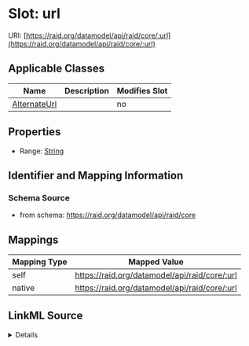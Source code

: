 

# Slot: url



URI: [https://raid.org/datamodel/api/raid/core/:url](https://raid.org/datamodel/api/raid/core/:url)



<!-- no inheritance hierarchy -->





## Applicable Classes

| Name | Description | Modifies Slot |
| --- | --- | --- |
| [AlternateUrl](../classes/AlternateUrl.md) |  |  no  |







## Properties

* Range: [String](../types/String.md)





## Identifier and Mapping Information







### Schema Source


* from schema: https://raid.org/datamodel/api/raid/core




## Mappings

| Mapping Type | Mapped Value |
| ---  | ---  |
| self | https://raid.org/datamodel/api/raid/core/:url |
| native | https://raid.org/datamodel/api/raid/core/:url |




## LinkML Source

<details>
```yaml
name: url
from_schema: https://raid.org/datamodel/api/raid/core
rank: 1000
alias: url
domain_of:
- AlternateUrl
range: string

```
</details>